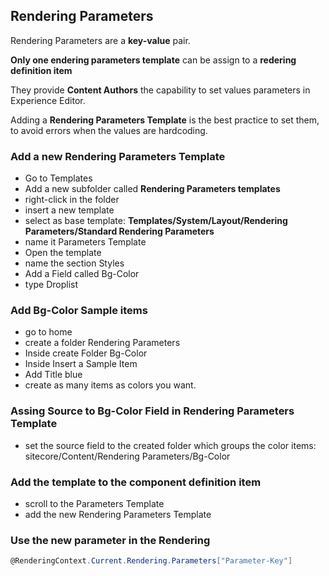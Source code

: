 ## Rendering Parameters

Rendering Parameters are a **key-value** pair.

**Only one endering parameters template** can be assign to a **redering definition item**

They provide **Content Authors** the capability to set values parameters in Experience Editor.

Adding a **Rendering Parameters Template** is the best practice to set them, to avoid errors when the values are hardcoding.

### Add a new Rendering Parameters Template

- Go to Templates
- Add a new subfolder called **Rendering Parameters templates**
- right-click in the folder
- insert a new template
- select as base template: **Templates/System/Layout/Rendering Parameters/Standard Rendering Parameters**
- name it Parameters Template
- Open the template
- name the section Styles
- Add a Field called Bg-Color
- type Droplist

### Add Bg-Color Sample items

- go to home
- create a folder Rendering Parameters
- Inside create Folder Bg-Color
- Inside Insert a Sample Item
- Add Title blue
- create as many items as colors you want.

### Assing Source to Bg-Color Field in Rendering Parameters Template

- set the source field to the created folder which groups the color items: sitecore/Content/Rendering Parameters/Bg-Color

### Add the template to the component definition item

- scroll to the Parameters Template
- add the new Rendering Parameters Template

### Use the new parameter in the Rendering

```csharp
@RenderingContext.Current.Rendering.Parameters["Parameter-Key"]
```